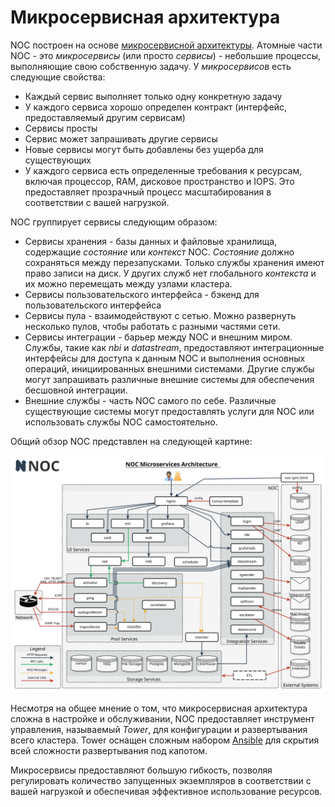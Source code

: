 # Микросервисная архитектура

NOC построен на основе [микросервисной архитектуры](https://en.wikipedia.org/wiki/Microservices). Атомные части NOC - это _микросервисы_ (или просто _сервисы_) - небольшие процессы, выполняющие свою собственную задачу. У _микросервисов_ есть следующие свойства:

* Каждый сервис выполняет только одну конкретную задачу
* У каждого сервиса хорошо определен контракт (интерфейс, предоставляемый другим сервисам)
* Сервисы просты
* Сервис может запрашивать другие сервисы
* Новые сервисы могут быть добавлены без ущерба для существующих
* У каждого сервиса есть определенные требования к ресурсам, включая процессор, RAM, дисковое пространство и IOPS. Это предоставляет прозрачный процесс масштабирования в соответствии с вашей нагрузкой.

NOC группирует сервисы следующим образом:

* Сервисы хранения - базы данных и файловые хранилища, содержащие _состояние_ или _контекст_ NOC. _Состояние_ должно сохраняться между перезапусками. Только службы хранения имеют право записи на диск. У других служб нет глобального _контекста_ и их можно перемещать между узлами кластера.
* Сервисы пользовательского интерфейса - бэкенд для пользовательского интерфейса
* Сервисы пула - взаимодействуют с сетью. Можно развернуть несколько пулов, чтобы работать с разными частями сети.
* Сервисы интеграции - барьер между NOC и внешним миром. Службы, такие как *nbi* и *datastream*, предоставляют интеграционные интерфейсы для доступа к данным NOC и выполнения основных операций, инициированных внешними системами. Другие службы могут запрашивать различные внешние системы для обеспечения бесшовной интеграции.
* Внешние службы - часть NOC самого по себе. Различные существующие системы могут предоставлять услуги для NOC или использовать службы NOC самостоятельно.

Общий обзор NOC представлен на следующей картине:

![Обзор сервисов](services-overview.svg)

Несмотря на общее мнение о том, что микросервисная архитектура сложна в настройке и обслуживании, NOC предоставляет инструмент управления, называемый *Tower*, для конфигурации и развертывания всего кластера. Tower оснащен сложным набором [Ansible](https://www.ansible.com) для скрытия всей сложности развертывания под капотом.

Микросервисы предоставляют большую гибкость, позволяя регулировать количество запущенных экземпляров в соответствии с вашей нагрузкой и обеспечивая эффективное использование ресурсов.
